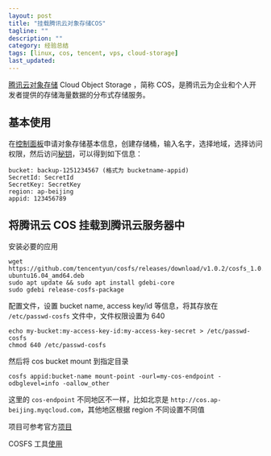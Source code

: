 ```yaml
---
layout: post
title: "挂载腾讯云对象存储COS"
tagline: ""
description: ""
category: 经验总结
tags: [linux, cos, tencent, vps, cloud-storage]
last_updated: 
---
```


[腾讯云对象存储](https://cloud.tencent.com/product/cos) Cloud Object Storage ，简称 COS，是腾讯云为企业和个人开发者提供的存储海量数据的分布式存储服务。

## 基本使用
在[控制面板](https://console.cloud.tencent.com/cos5)申请对象存储基本信息，创建存储桶，输入名字，选择地域，选择访问权限，然后访问[秘钥](https://console.cloud.tencent.com/cos5/key)，可以得到如下信息：

    bucket: backup-1251234567 (格式为 bucketname-appid)
    SecretId: SecretId
    SecretKey: SecretKey
    region: ap-beijing
    appid: 123456789

## 将腾讯云 COS 挂载到腾讯云服务器中
安装必要的应用

    wget https://github.com/tencentyun/cosfs/releases/download/v1.0.2/cosfs_1.0.2-ubuntu16.04_amd64.deb
    sudo apt update && sudo apt install gdebi-core
    sudo gdebi release-cosfs-package

配置文件，设置 bucket name, access key/id 等信息，将其存放在 `/etc/passwd-cosfs` 文件中，文件权限设置为 640

    echo my-bucket:my-access-key-id:my-access-key-secret > /etc/passwd-cosfs
    chmod 640 /etc/passwd-cosfs

然后将 cos bucket mount 到指定目录

    cosfs appid:bucket-name mount-point -ourl=my-cos-endpoint -odbglevel=info -oallow_other

这里的 `cos-endpoint` 不同地区不一样，比如北京是 `http://cos.ap-beijing.myqcloud.com`，其他地区根据 region 不同设置不同值

项目可参考官方[项目](https://github.com/tencentyun/cosfs)

COSFS 工具[使用](https://cloud.tencent.com/document/product/436/6883)



